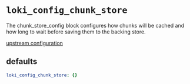
# `loki_config_chunk_store`

The chunk_store_config block configures how chunks will be cached and how long to wait before saving them to the backing store.

[upstream configuration](https://grafana.com/docs/loki/latest/configuration/#chunk_store_config)

## defaults

```yaml
loki_config_chunk_store: {}
```
